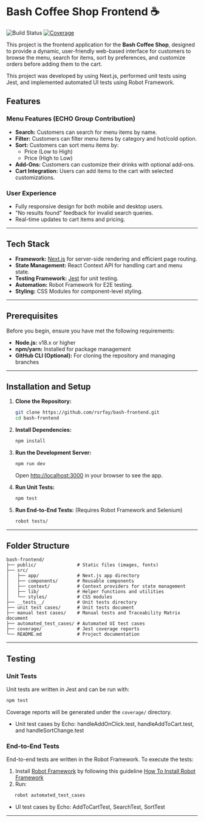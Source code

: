 # Bash Coffee Shop Frontend ☕️
![Build Status](https://github.com/rsrfay/Bash-Frontend/actions/workflows/webpack.yml/badge.svg) 
[![Coverage](https://img.shields.io/badge/Coverage-97%25-brightgreen.svg)](https://github.com/rsrfay/Bash-Frontend/blob/f5cdda.../README.md)

This project is the frontend application for the **Bash Coffee Shop**, designed to provide a dynamic, user-friendly web-based interface for customers to browse the menu, search for items, sort by preferences, and customize orders before adding them to the cart.

This project was developed by using Next.js, performed unit tests using Jest, and implemented automated UI tests using Robot Framework.

## Features

### Menu Features (ECHO Group Contribution)
- **Search:** Customers can search for menu items by name.
- **Filter:** Customers can filter menu items by category and hot/cold option.
- **Sort:** Customers can sort menu items by:
  - Price (Low to High)
  - Price (High to Low)
- **Add-Ons:** Customers can customize their drinks with optional add-ons.
- **Cart Integration:** Users can add items to the cart with selected customizations.

### User Experience
- Fully responsive design for both mobile and desktop users.
- "No results found" feedback for invalid search queries.
- Real-time updates to cart items and pricing.

---

## Tech Stack
- **Framework:** [Next.js](https://nextjs.org/) for server-side rendering and efficient page routing.
- **State Management:** React Context API for handling cart and menu state.
- **Testing Framework:** [Jest](https://jestjs.io/) for unit testing.
- **Automation:** Robot Framework for E2E testing.
- **Styling:** CSS Modules for component-level styling.

---

## Prerequisites

Before you begin, ensure you have met the following requirements:
- **Node.js:** v18.x or higher
- **npm/yarn:** Installed for package management
- **GitHub CLI (Optional):** For cloning the repository and managing branches

---

## Installation and Setup

1. **Clone the Repository:**
   ```bash
   git clone https://github.com/rsrfay/bash-frontend.git
   cd bash-frontend
   ```

2. **Install Dependencies:**
   ```bash
   npm install
   ```

3. **Run the Development Server:**
   ```bash
   npm run dev
   ```
   Open [http://localhost:3000](http://localhost:3000) in your browser to see the app.

4. **Run Unit Tests:**
   ```bash
   npm test
   ```

5. **Run End-to-End Tests:**
   (Requires Robot Framework and Selenium)
   ```bash
   robot tests/
   ```

---

## Folder Structure

```
bash-frontend/
├── public/               # Static files (images, fonts)
├── src/
│   ├── app/              # Next.js app directory
│   ├── components/       # Reusable components
│   ├── context/          # Context providers for state management
│   ├── lib/              # Helper functions and utilities
│   └── styles/           # CSS modules
├── __tests__/            # Unit tests directory
├── unit test cases/      # Unit tests document
├── manual test cases/    # Manual tests and Traceability Matrix document 
├── automated_test_cases/ # Automated UI test cases
├── coverage/             # Jest coverage reports
└── README.md             # Project documentation
```

---

## Testing

### Unit Tests
Unit tests are written in Jest and can be run with:
```bash
npm test
```
Coverage reports will be generated under the `coverage/` directory.
- Unit test cases by Echo: handleAddOnClick.test, handleAddToCart.test, and handleSortChange.test

### End-to-End Tests
End-to-end tests are written in the Robot Framework. To execute the tests:
1. Install [Robot Framework](https://robotframework.org/) by following this guideline [How To Install Robot Framework](https://docs.robotframework.org/docs/getting_started/testing)
2. Run:
```bash
   robot automated_test_cases
```
- UI test cases by Echo: AddToCartTest, SearchTest, SortTest
---
